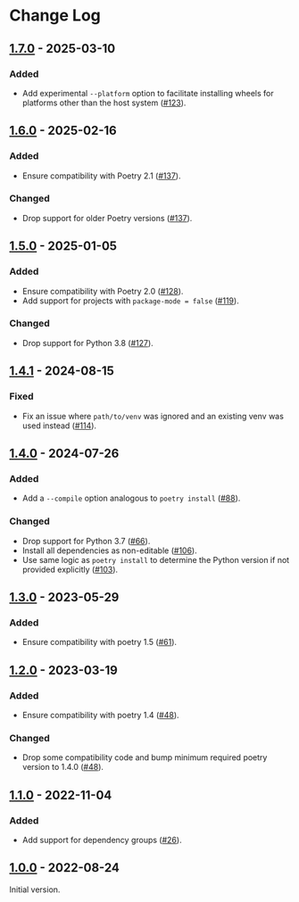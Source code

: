 # Change Log


## [1.7.0] - 2025-03-10

### Added

- Add experimental `--platform` option to facilitate installing wheels for platforms other than the host system ([#123](https://github.com/python-poetry/poetry-plugin-bundle/pull/123)).


## [1.6.0] - 2025-02-16

### Added

- Ensure compatibility with Poetry 2.1 ([#137](https://github.com/python-poetry/poetry-plugin-bundle/pull/137)).

### Changed

- Drop support for older Poetry versions ([#137](https://github.com/python-poetry/poetry-plugin-bundle/pull/137)).


## [1.5.0] - 2025-01-05

### Added

- Ensure compatibility with Poetry 2.0 ([#128](https://github.com/python-poetry/poetry-plugin-bundle/pull/128)).
- Add support for projects with `package-mode = false` ([#119](https://github.com/python-poetry/poetry-plugin-bundle/pull/119)).

### Changed

- Drop support for Python 3.8 ([#127](https://github.com/python-poetry/poetry-plugin-bundle/pull/127)).


## [1.4.1] - 2024-08-15

### Fixed

- Fix an issue where `path/to/venv` was ignored and an existing venv was used instead ([#114](https://github.com/python-poetry/poetry-plugin-bundle/pull/114)).


## [1.4.0] - 2024-07-26

### Added

- Add a `--compile` option analogous to `poetry install` ([#88](https://github.com/python-poetry/poetry-plugin-bundle/pull/88)).

### Changed

- Drop support for Python 3.7 ([#66](https://github.com/python-poetry/poetry-plugin-bundle/pull/66)).
- Install all dependencies as non-editable ([#106](https://github.com/python-poetry/poetry-plugin-bundle/pull/106)).
- Use same logic as `poetry install` to determine the Python version if not provided explicitly ([#103](https://github.com/python-poetry/poetry-plugin-bundle/pull/103)).


## [1.3.0] - 2023-05-29

### Added

- Ensure compatibility with poetry 1.5 ([#61](https://github.com/python-poetry/poetry-plugin-bundle/pull/61)).


## [1.2.0] - 2023-03-19

### Added

- Ensure compatibility with poetry 1.4 ([#48](https://github.com/python-poetry/poetry-plugin-bundle/pull/48)).

### Changed

- Drop some compatibility code and bump minimum required poetry version to 1.4.0 ([#48](https://github.com/python-poetry/poetry-plugin-bundle/pull/48)).


## [1.1.0] - 2022-11-04

### Added

- Add support for dependency groups ([#26](https://github.com/python-poetry/poetry-plugin-bundle/pull/26)).


## [1.0.0] - 2022-08-24

Initial version.


[Unreleased]: https://github.com/python-poetry/poetry-plugin-bundle/compare/1.7.0...main
[1.7.0]: https://github.com/python-poetry/poetry-plugin-bundle/releases/tag/1.7.0
[1.6.0]: https://github.com/python-poetry/poetry-plugin-bundle/releases/tag/1.6.0
[1.5.0]: https://github.com/python-poetry/poetry-plugin-bundle/releases/tag/1.5.0
[1.4.1]: https://github.com/python-poetry/poetry-plugin-bundle/releases/tag/1.4.1
[1.4.0]: https://github.com/python-poetry/poetry-plugin-bundle/releases/tag/1.4.0
[1.3.0]: https://github.com/python-poetry/poetry-plugin-bundle/releases/tag/1.3.0
[1.2.0]: https://github.com/python-poetry/poetry-plugin-bundle/releases/tag/1.2.0
[1.1.0]: https://github.com/python-poetry/poetry-plugin-bundle/releases/tag/1.1.0
[1.0.0]: https://github.com/python-poetry/poetry-plugin-bundle/releases/tag/1.0.0
